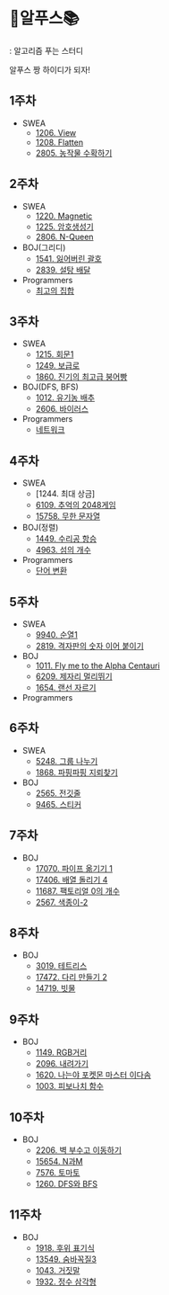 # 🗻알푸스📚

 : 알고리즘 푸는 스터디

알푸스 짱 하이디가 되자!

## 1주차
* SWEA
  * [1206. View](https://github.com/SSAFY-9th-Seoul-class-11/Siwon_Park/blob/main/SSAFY9_11_Algorithm_Study/src/SWEA/Solution_1206.java)  
  * [1208. Flatten](https://github.com/SSAFY-9th-Seoul-class-11/Siwon_Park/blob/main/SSAFY9_11_Algorithm_Study/src/SWEA/Solution_1208.java)  
  * [2805. 농작물 수확하기](https://github.com/SSAFY-9th-Seoul-class-11/Siwon_Park/blob/main/SSAFY9_11_Algorithm_Study/src/SWEA/Solution_2805.java)  
## 2주차
* SWEA
  * [1220. Magnetic](https://github.com/SSAFY-9th-Seoul-class-11/Siwon_Park/blob/main/SSAFY9_11_Algorithm_Study/src/SWEA/Solution_SWEA_1220.java)
  * [1225. 암호생성기](https://github.com/SSAFY-9th-Seoul-class-11/Siwon_Park/blob/main/SSAFY9_11_Algorithm_Study/src/SWEA/Solution_SWEA_1225.java)
  * [2806. N-Queen](https://github.com/SSAFY-9th-Seoul-class-11/Siwon_Park/blob/main/SSAFY9_11_Algorithm_Study/src/SWEA/Solution_SWEA_2806.java)
* BOJ(그리디)
  * [1541. 잃어버린 괄호](https://github.com/SSAFY-9th-Seoul-class-11/Siwon_Park/blob/main/SSAFY9_11_Algorithm_Study/src/BOJ/Main_1541_잃어버린괄호_박시원.java)
  * [2839. 설탕 배달](https://github.com/SSAFY-9th-Seoul-class-11/Siwon_Park/blob/main/SSAFY9_11_Algorithm_Study/src/BOJ/Main_2839.java)
* Programmers
  * [최고의 집합](https://github.com/SSAFY-9th-Seoul-class-11/Siwon_Park/blob/main/SSAFY9_11_Algorithm_Study/src/Programmers/Lv3/BestSet.java)
## 3주차
* SWEA
  * [1215. 회문1](https://github.com/SSAFY-9th-Seoul-class-11/Siwon_Park/blob/main/SSAFY9_11_Algorithm_Study/src/SWEA/Solution_1215.java)
  * [1249. 보급로](https://github.com/SSAFY-9th-Seoul-class-11/Siwon_Park/blob/main/SSAFY9_11_Algorithm_Study/src/SWEA/Solution_1249.java)
  * [1860. 진기의 최고급 붕어빵](https://github.com/SSAFY-9th-Seoul-class-11/Siwon_Park/blob/main/SSAFY9_11_Algorithm_Study/src/SWEA/Solution_1860.java)
* BOJ(DFS, BFS)
  * [1012. 유기농 배추](https://github.com/SSAFY-9th-Seoul-class-11/Siwon_Park/blob/main/SSAFY9_11_Algorithm_Study/src/BOJ/Main_1012.java)
  * [2606. 바이러스](https://github.com/SSAFY-9th-Seoul-class-11/Siwon_Park/blob/main/SSAFY9_11_Algorithm_Study/src/BOJ/Main_2606.java)
* Programmers
  * [네트워크](https://github.com/SSAFY-9th-Seoul-class-11/Siwon_Park/blob/main/SSAFY9_11_Algorithm_Study/src/Programmers/Lv3/Network.java)
## 4주차
* SWEA
  * [1244. 최대 상금]
  * [6109. 추억의 2048게임](https://github.com/SSAFY-9th-Seoul-class-11/Siwon_Park/blob/main/SSAFY9_11_Algorithm_Study/src/SWEA/Solution_6109.java)
  * [15758. 무한 문자열](https://github.com/SSAFY-9th-Seoul-class-11/Siwon_Park/blob/main/SSAFY9_11_Algorithm_Study/src/SWEA/Solution_15758.java)
* BOJ(정렬)
  * [1449. 수리공 항승](https://github.com/SSAFY-9th-Seoul-class-11/Siwon_Park/blob/main/SSAFY9_11_Algorithm_Study/src/BOJ/Main_1449.java)
  * [4963. 섬의 개수](https://github.com/SSAFY-9th-Seoul-class-11/Siwon_Park/blob/main/SSAFY9_11_Algorithm_Study/src/BOJ/Main_4963.java)
* Programmers
  * [단어 변환](https://github.com/SSAFY-9th-Seoul-class-11/Siwon_Park/blob/main/SSAFY9_11_Algorithm_Study/src/Programmers/Lv3/ChangeWord.java)
## 5주차
* SWEA
  * [9940. 순열1](https://github.com/SSAFY-9th-Seoul-class-11/Siwon_Park/blob/main/SSAFY9_11_Algorithm_Study/src/SWEA/Solution_9940.java)
  * [2819. 격자판의 숫자 이어 붙이기](https://github.com/SSAFY-9th-Seoul-class-11/Siwon_Park/blob/main/SSAFY9_11_Algorithm_Study/src/SWEA/Solution_2819.java)
* BOJ
  * [1011. Fly me to the Alpha Centauri](https://github.com/SSAFY-9th-Seoul-class-11/Siwon_Park/blob/main/SSAFY9_11_Algorithm_Study/src/BOJ/Main_1011.java)
  * [6209. 제자리 멀리뛰기](https://github.com/SSAFY-9th-Seoul-class-11/Siwon_Park/blob/main/SSAFY9_11_Algorithm_Study/src/BOJ/Main_6209.java)
  * [1654. 랜선 자르기](https://github.com/SSAFY-9th-Seoul-class-11/Siwon_Park/blob/main/SSAFY9_11_Algorithm_Study/src/BOJ/Main_1654.java)
* Programmers
## 6주차
* SWEA
  * [5248. 그룹 나누기](https://github.com/SSAFY-9th-Seoul-class-11/Siwon_Park/blob/main/SSAFY9_11_Algorithm_Study/src/SWEA/Solution_5248.java)
  * [1868. 파핑파핑 지뢰찾기]()
* BOJ
  * [2565. 전깃줄](https://github.com/SSAFY-9th-Seoul-class-11/Siwon_Park/blob/main/SSAFY9_11_Algorithm_Study/src/BOJ/Main_2565.java)
  * [9465. 스티커](https://github.com/SSAFY-9th-Seoul-class-11/Siwon_Park/blob/main/SSAFY9_11_Algorithm_Study/src/BOJ/Main_9465.java)
## 7주차
* BOJ
  * [17070. 파이프 옮기기 1](https://github.com/SSAFY-9th-Seoul-class-11/Siwon_Park/blob/main/SSAFY9_11_Algorithm_Study/src/BOJ/Main_17070.java)
  * [17406. 배열 돌리기 4](https://github.com/SSAFY-9th-Seoul-class-11/Siwon_Park/blob/main/SSAFY9_11_Algorithm_Study/src/BOJ/Main_17406.java)
  * [11687. 팩토리얼 0의 개수](https://github.com/SSAFY-9th-Seoul-class-11/Siwon_Park/blob/main/SSAFY9_11_Algorithm_Study/src/BOJ/Main_11687.java)
  * [2567. 색종이-2](https://github.com/SSAFY-9th-Seoul-class-11/Siwon_Park/blob/main/SSAFY9_11_Algorithm_Study/src/BOJ/Main_2567.java)
## 8주차
* BOJ
  * [3019. 테트리스](https://github.com/SSAFY-9th-Seoul-class-11/Siwon_Park/blob/main/SSAFY9_11_Algorithm_Study/src/BOJ/Main_3019_%ED%85%8C%ED%8A%B8%EB%A6%AC%EC%8A%A4_%EB%B0%95%EC%8B%9C%EC%9B%90.java)
  * [17472. 다리 만들기 2]()
  * [14719. 빗물](https://github.com/SSAFY-9th-Seoul-class-11/Siwon_Park/blob/main/SSAFY9_11_Algorithm_Study/src/BOJ/Main_14719_%EB%B9%97%EB%AC%BC_%EB%B0%95%EC%8B%9C%EC%9B%90.java)
## 9주차
* BOJ
  * [1149. RGB거리](https://github.com/SSAFY-9th-Seoul-class-11/Siwon_Park/blob/main/SSAFY9_11_Algorithm_Study/src/BOJ/Main_1149_RGB%EA%B1%B0%EB%A6%AC_%EB%B0%95%EC%8B%9C%EC%9B%90.java)
  * [2096. 내려가기](https://github.com/SSAFY-9th-Seoul-class-11/Siwon_Park/blob/main/SSAFY9_11_Algorithm_Study/src/BOJ/Main_2096_%EB%82%B4%EB%A0%A4%EA%B0%80%EA%B8%B0_%EB%B0%95%EC%8B%9C%EC%9B%90.java)
  * [1620. 나는야 포켓몬 마스터 이다솜](https://github.com/SSAFY-9th-Seoul-class-11/Siwon_Park/blob/main/SSAFY9_11_Algorithm_Study/src/BOJ/Main_1620_%EB%82%98%EB%8A%94%EC%95%BC%ED%8F%AC%EC%BC%93%EB%AA%AC%EB%A7%88%EC%8A%A4%ED%84%B0%EC%9D%B4%EB%8B%A4%EC%86%9C_%EB%B0%95%EC%8B%9C%EC%9B%90.java)
  * [1003. 피보나치 함수](https://github.com/SSAFY-9th-Seoul-class-11/Siwon_Park/blob/main/SSAFY9_11_Algorithm_Study/src/BOJ/Main_1003_%ED%94%BC%EB%B3%B4%EB%82%98%EC%B9%98%ED%95%A8%EC%88%98_%EB%B0%95%EC%8B%9C%EC%9B%90.java)
## 10주차
* BOJ
  * [2206. 벽 부수고 이동하기](https://github.com/SSAFY-9th-Seoul-class-11/Siwon_Park/blob/main/SSAFY9_11_Algorithm_Study/src/BOJ/Main_2206_%EB%B2%BD%EB%B6%80%EC%88%98%EA%B3%A0%EC%9D%B4%EB%8F%99%ED%95%98%EA%B8%B0.java)
  * [15654. N과M](https://github.com/SSAFY-9th-Seoul-class-11/Siwon_Park/blob/main/SSAFY9_11_Algorithm_Study/src/BOJ/Main_15654_N%EA%B3%BCM_%EB%B0%95%EC%8B%9C%EC%9B%90.java)
  * [7576. 토마토](https://github.com/SSAFY-9th-Seoul-class-11/Siwon_Park/blob/main/SSAFY9_11_Algorithm_Study/src/BOJ/Main_7576_%ED%86%A0%EB%A7%88%ED%86%A0_%EB%B0%95%EC%8B%9C%EC%9B%90.java)
  * [1260. DFS와 BFS](https://github.com/SSAFY-9th-Seoul-class-11/Siwon_Park/blob/main/SSAFY9_11_Algorithm_Study/src/BOJ/Main_1260_DFS%EC%99%80BFS_%EB%B0%95%EC%8B%9C%EC%9B%90.java)
## 11주차
 * BOJ
   * [1918. 후위 표기식](https://github.com/SSAFY-9th-Seoul-class-11/Siwon_Park/blob/main/SSAFY9_11_Algorithm_Study/src/BOJ/Main_1918_%ED%9B%84%EC%9C%84%ED%91%9C%EA%B8%B0%EC%8B%9D_%EB%B0%95%EC%8B%9C%EC%9B%90.java)
   * [13549. 숨바꼭질3](https://github.com/SSAFY-9th-Seoul-class-11/Siwon_Park/blob/main/SSAFY9_11_Algorithm_Study/src/BOJ/Main_13549_%EC%88%A8%EB%B0%94%EA%BC%AD%EC%A7%883_%EB%B0%95%EC%8B%9C%EC%9B%90.java)
   * [1043. 거짓말](https://github.com/SSAFY-9th-Seoul-class-11/Siwon_Park/blob/main/SSAFY9_11_Algorithm_Study/src/BOJ/Main_1043_%EA%B1%B0%EC%A7%93%EB%A7%90_%EB%B0%95%EC%8B%9C%EC%9B%90.java)
   * [1932. 정수 삼각형](https://github.com/SSAFY-9th-Seoul-class-11/Siwon_Park/blob/main/SSAFY9_11_Algorithm_Study/src/BOJ/Main_1932_%EC%A0%95%EC%88%98%EC%82%BC%EA%B0%81%ED%98%95_%EB%B0%95%EC%8B%9C%EC%9B%90.java)
